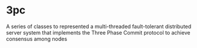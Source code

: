 # 3pc
A series of classes to represented a multi-threaded fault-tolerant distributed server system that implements the Three Phase Commit protocol to achieve consensus among nodes

